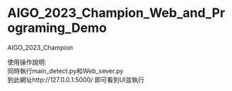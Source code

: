 # AIGO_2023_Champion_Web_and_Programing_Demo
 AIGO_2023_Champion  

使用操作說明:  
同時執行main_detect.py和Web_sever.py  
到此網址http://127.0.0.1:5000/  即可看到UI並執行  
